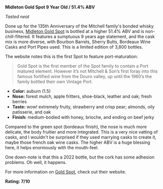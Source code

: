 **Midleton Gold Spot 9 Year Old / 51.4% ABV**

*Tasted neat*

Done up for the 135th Anniversary of the Mitchell family's bonded whisky business, [Midleton Gold Spot](https://www.whiskybase.com/whiskies/whisky/212631/gold-spot-09-year-old) is bottled at a higher 51.4% ABV and is non-chill-filtered.  It features a sumptuous 9 years age statement, and the cask mix is more diverse, with Bourbon Barrels, Sherry Butts, Bordeaux Wine Casks and Port Pipes used.  This is a limited edition of 3,800 bottles.

The website notes this is the first Spot to feature port-maturation:

> Gold Spot is the first member of the Spot family to contain a Port matured element. However it’s not Mitchell & Son’s first foray into this famous fortified wine from the Douro valley, up until the 1960’s the family bottled their own Vintage Port.

* **Color:** auburn (1.5)
* **Nose:** forest mulch, apple fritters, shoe-black, leather and oak; fresh berries
* **Taste:** wow! extremely fruity, strawberry and crisp pear; almonds, oily patisserie, and oak 
* **Finish:** medium-bodied with honey, brioche, and ending on beef jerky

Compared to the green spot (bordeaux finish), the nose is much more delicate, the body fruitier and more integrated.  This is a very nice vatting of casks, and I wouldn't be surprised if they used marrying casks to create it, maybe those french oak wine casks.  The higher ABV is a huge blessing here, it helps enormously with the mouth-feel.

One down-note is that this a 2022 bottle, but the cork has some adhesion problems.  Oh well, it happens.

For more information on [Gold Spot](https://www.spotwhiskey.com/en/whiskeys/gold-spot), check out their website.

**Rating: 7/10**